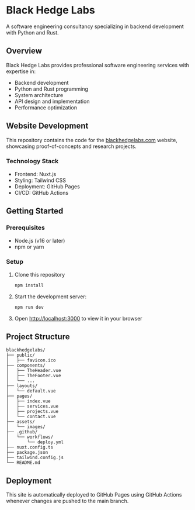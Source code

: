 # Black Hedge Labs

A software engineering consultancy specializing in backend development with Python and Rust.

## Overview

Black Hedge Labs provides professional software engineering services with expertise in:
- Backend development
- Python and Rust programming
- System architecture
- API design and implementation
- Performance optimization

## Website Development

This repository contains the code for the [blackhedgelabs.com](https://blackhedgelabs.com) website, showcasing proof-of-concepts and research projects.

### Technology Stack

- Frontend: Nuxt.js
- Styling: Tailwind CSS
- Deployment: GitHub Pages
- CI/CD: GitHub Actions

## Getting Started

### Prerequisites
- Node.js (v16 or later)
- npm or yarn

### Setup
1. Clone this repository
   ```bash
   npm install
   ```
3. Start the development server:
   ```bash
   npm run dev
   ```
4. Open [http://localhost:3000](http://localhost:3000) to view it in your browser

## Project Structure

```
blackhedgelabs/
├── public/
│   ├── favicon.ico
├── components/
│   ├── TheHeader.vue
│   ├── TheFooter.vue
│   └── ...
├── layouts/
│   └── default.vue
├── pages/
│   ├── index.vue
│   ├── services.vue
│   ├── projects.vue
│   └── contact.vue
├── assets/
│   └── images/
├── .github/
│   └── workflows/
│       └── deploy.yml
├── nuxt.config.ts
├── package.json
├── tailwind.config.js
└── README.md
```

## Deployment

This site is automatically deployed to GitHub Pages using GitHub Actions whenever changes are pushed to the main branch.